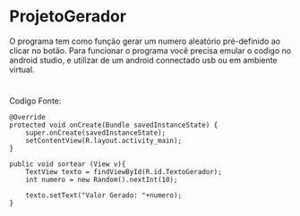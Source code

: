 # ProjetoGerador
O programa tem como função gerar um numero aleatório pré-definido ao clicar no botão.
Para funcionar o programa você precisa emular o codigo no android studio, e utilizar de um android connectado usb ou em ambiente virtual.
#
Codigo Fonte:

    @Override
    protected void onCreate(Bundle savedInstanceState) {
        super.onCreate(savedInstanceState);
        setContentView(R.layout.activity_main);
    }

    public void sortear (View v){
        TextView texto = findViewById(R.id.TextoGerador);
        int numero = new Random().nextInt(10);

        texto.setText("Valor Gerado: "+numero);
    }


